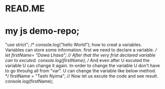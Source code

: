# READ.ME 
# my js demo-repo;
"use strict";
/* console.log("hello World");
how to creat a variables.
Variables can store some information.
first we need to declare a variable. */
let  firstName= "Dawa Lhasa";
// After that the very frist declared variable can to excuted.
console.log(firstName);
/* And even after U excuted the variable U can change it again.
In-order to change the variable U don't have to go throuhg all from "var".
U can change the variable like below method. */
firstName = "Tashi Nyima";
// Now let us excute the code and see result.
console.log(firstName);


